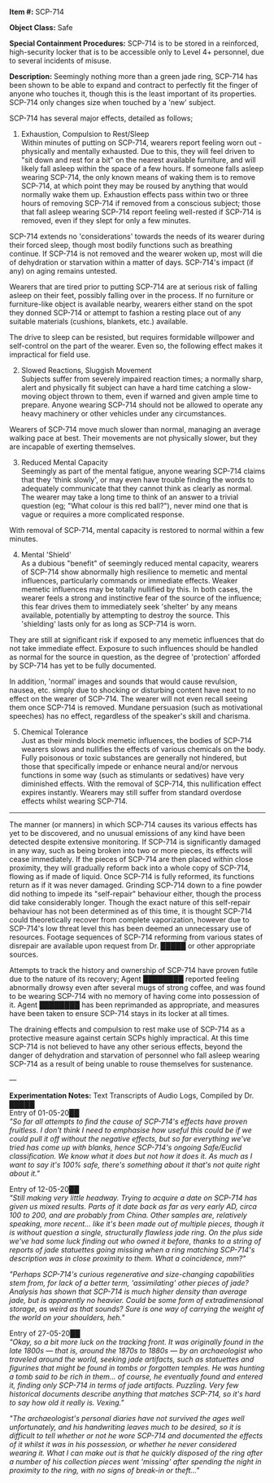 **Item #:** SCP-714

**Object Class:** Safe

**Special Containment Procedures:** SCP-714 is to be stored in a reinforced, high-security locker that is to be accessible only to Level 4+ personnel, due to several incidents of misuse.

**Description:** Seemingly nothing more than a green jade ring, SCP-714 has been shown to be able to expand and contract to perfectly fit the finger of anyone who touches it, though this is the least important of its properties. SCP-714 only changes size when touched by a 'new' subject.

SCP-714 has several major effects, detailed as follows;

1) Exhaustion, Compulsion to Rest/Sleep  
Within minutes of putting on SCP-714, wearers report feeling worn out - physically and mentally exhausted. Due to this, they will feel driven to "sit down and rest for a bit" on the nearest available furniture, and will likely fall asleep within the space of a few hours. If someone falls asleep wearing SCP-714, the only known means of waking them is to remove SCP-714, at which point they may be roused by anything that would normally wake them up. Exhaustion effects pass within two or three hours of removing SCP-714 if removed from a conscious subject; those that fall asleep wearing SCP-714 report feeling well-rested if SCP-714 is removed, even if they slept for only a few minutes.

SCP-714 extends no 'considerations' towards the needs of its wearer during their forced sleep, though most bodily functions such as breathing continue. If SCP-714 is not removed and the wearer woken up, most will die of dehydration or starvation within a matter of days. SCP-714's impact (if any) on aging remains untested.

Wearers that are tired prior to putting SCP-714 are at serious risk of falling asleep on their feet, possibly falling over in the process. If no furniture or furniture-like object is available nearby, wearers either stand on the spot they donned SCP-714 or attempt to fashion a resting place out of any suitable materials (cushions, blankets, etc.) available.

The drive to sleep can be resisted, but requires formidable willpower and self-control on the part of the wearer. Even so, the following effect makes it impractical for field use.

2) Slowed Reactions, Sluggish Movement  
Subjects suffer from severely impaired reaction times; a normally sharp, alert and physically fit subject can have a hard time catching a slow-moving object thrown to them, even if warned and given ample time to prepare. Anyone wearing SCP-714 should not be allowed to operate any heavy machinery or other vehicles under any circumstances.

Wearers of SCP-714 move much slower than normal, managing an average walking pace at best. Their movements are not physically slower, but they are incapable of exerting themselves.

3) Reduced Mental Capacity  
Seemingly as part of the mental fatigue, anyone wearing SCP-714 claims that they 'think slowly', or may even have trouble finding the words to adequately communicate that they cannot think as clearly as normal. The wearer may take a long time to think of an answer to a trivial question (eg; "What colour is this red ball?"), never mind one that is vague or requires a more complicated response.

With removal of SCP-714, mental capacity is restored to normal within a few minutes.

4) Mental 'Shield'  
As a dubious "benefit" of seemingly reduced mental capacity, wearers of SCP-714 show abnormally high resilience to memetic and mental influences, particularly commands or immediate effects. Weaker memetic influences may be totally nullified by this. In both cases, the wearer feels a strong and instinctive fear of the source of the influence; this fear drives them to immediately seek 'shelter' by any means available, potentially by attempting to destroy the source. This 'shielding' lasts only for as long as SCP-714 is worn.

They are still at significant risk if exposed to any memetic influences that do not take immediate effect. Exposure to such influences should be handled as normal for the source in question, as the degree of 'protection' afforded by SCP-714 has yet to be fully documented.

In addition, 'normal' images and sounds that would cause revulsion, nausea, etc. simply due to shocking or disturbing content have next to no effect on the wearer of SCP-714. The wearer will not even recall seeing them once SCP-714 is removed. Mundane persuasion (such as motivational speeches) has no effect, regardless of the speaker's skill and charisma.

5) Chemical Tolerance  
Just as their minds block memetic influences, the bodies of SCP-714 wearers slows and nullifies the effects of various chemicals on the body. Fully poisonous or toxic substances are generally not hindered, but those that specifically impede or enhance neural and/or nervous functions in some way (such as stimulants or sedatives) have very diminished effects. With the removal of SCP-714, this nullification effect expires instantly. Wearers may still suffer from standard overdose effects whilst wearing SCP-714.

* * *

The manner (or manners) in which SCP-714 causes its various effects has yet to be discovered, and no unusual emissions of any kind have been detected despite extensive monitoring. If SCP-714 is significantly damaged in any way, such as being broken into two or more pieces, its effects will cease immediately. If the pieces of SCP-714 are then placed within close proximity, they will gradually reform back into a whole copy of SCP-714, flowing as if made of liquid. Once SCP-714 is fully reformed, its functions return as if it was never damaged. Grinding SCP-714 down to a fine powder did nothing to impede its "self-repair" behaviour either, though the process did take considerably longer. Though the exact nature of this self-repair behaviour has not been determined as of this time, it is thought SCP-714 could theoretically recover from complete vaporization, however due to SCP-714's low threat level this has been deemed an unnecessary use of resources. Footage sequences of SCP-714 reforming from various states of disrepair are available upon request from Dr. █████ or other appropriate sources.

Attempts to track the history and ownership of SCP-714 have proven futile due to the nature of its recovery; Agent ████████ reported feeling abnormally drowsy even after several mugs of strong coffee, and was found to be wearing SCP-714 with no memory of having come into possession of it. Agent ████████ has been reprimanded as appropriate, and measures have been taken to ensure SCP-714 stays in its locker at all times.

The draining effects and compulsion to rest make use of SCP-714 as a protective measure against certain SCPs highly impractical. At this time SCP-714 is not believed to have any other serious effects, beyond the danger of dehydration and starvation of personnel who fall asleep wearing SCP-714 as a result of being unable to rouse themselves for sustenance.

—

**Experimentation Notes:** Text Transcripts of Audio Logs, Compiled by Dr. █████  
Entry of 01-05-20██  
_"So far all attempts to find the cause of SCP-714's effects have proven fruitless. I don't think I need to emphasise how useful this could be if we could pull it off without the negative effects, but so far everything we've tried has come up with blanks, hence SCP-714's ongoing Safe/Euclid classification. We know what it does but not how it does it. As much as I want to say it's 100% safe, there's something about it that's not quite right about it."_

Entry of 12-05-20██  
_"Still making very little headway. Trying to acquire a date on SCP-714 has given us mixed results. Parts of it date back as far as very early AD, circa 100 to 200, and are probably from China. Other samples are, relatively speaking, more recent… like it's been made out of multiple pieces, though it is without question a single, structurally flawless jade ring. On the plus side we've had some luck finding out who owned it before, thanks to a string of reports of jade statuettes going missing when a ring matching SCP-714's description was in close proximity to them. What a coincidence, mm?"_

_"Perhaps SCP-714's curious regenerative and size-changing capabilities stem from, for lack of a better term, 'assimilating' other pieces of jade? Analysis has shown that SCP-714 is much higher density than average jade, but is apparently no heavier. Could be some form of extradimensional storage, as weird as that sounds? Sure is one way of carrying the weight of the world on your shoulders, heh."_

Entry of 27-05-20██  
_"Okay, so a bit more luck on the tracking front. It was originally found in the late 1800s — that is, around the 1870s to 1880s — by an archaeologist who traveled around the world, seeking jade artifacts, such as statuettes and figurines that might be found in tombs or forgotten temples. He was hunting a tomb said to be rich in them… of course, he eventually found and entered it, finding only SCP-714 in terms of jade artifacts. Puzzling. Very few historical documents describe anything that matches SCP-714, so it's hard to say how old it really is. Vexing."_

_"The archaeologist's personal diaries have not survived the ages well unfortunately, and his handwriting leaves much to be desired, so it is difficult to tell whether or not he wore SCP-714 and documented the effects of it whilst it was in his possession, or whether he never considered wearing it. What I can make out is that he quickly disposed of the ring after a number of his collection pieces went 'missing' after spending the night in proximity to the ring, with no signs of break-in or theft…"_